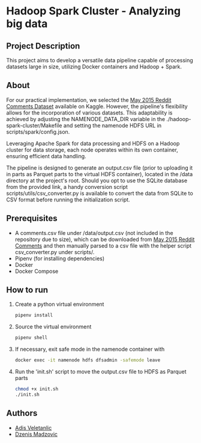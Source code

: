 # Hadoop Spark Cluster - Analyzing big data

## Project Description

This project aims to develop a versatile data pipeline capable of processing datasets large in size, utilizing Docker containers and Hadoop + Spark.

## About

For our practical implementation, we selected the [May 2015 Reddit Comments Dataset](https://www.kaggle.com/datasets/kaggle/reddit-comments-may-2015/) available on Kaggle. However, the pipeline's flexibility allows for the incorporation of various datasets. This adaptability is achieved by adjusting the NAMENODE_DATA_DIR variable in the ./hadoop-spark-cluster/Makefile and setting the namenode HDFS URL in scripts/spark/config.json.

Leveraging Apache Spark for data processing and HDFS on a Hadoop cluster for data storage, each node operates within its own container, ensuring efficient data handling.

The pipeline is designed to generate an output.csv file (prior to uploading it in parts as Parquet parts to the virtual HDFS container), located in the /data directory at the project's root. Should you opt to use the SQLite database from the provided link, a handy conversion script scripts/utils/csv_converter.py is available to convert the data from SQLite to CSV format before running the initialization script.

## Prerequisites

- A comments.csv file under /data/output.csv (not included in the repository due to size), which can be downloaded from [May 2015 Reddit Comments](https://www.kaggle.com/datasets/kaggle/reddit-comments-may-2015/) and then manually parsed to a csv file with the helper script csv_converter.py under scripts/.
- Pipenv (for installing dependencies)
- Docker
- Docker Compose

## How to run

1. Create a python virtual environment

    ```sh
    pipenv install
    ```

2. Source the virtual environment

    ```sh
    pipenv shell
    ```

3. If necessary, exit safe mode in the namenode container with

    ```sh
    docker exec -it namenode hdfs dfsadmin -safemode leave
    ```

4. Run the 'init.sh' script to move the output.csv file to HDFS as Parquet parts

    ```sh
    chmod +x init.sh
    ./init.sh
    ```

## Authors

- [Adis Veletanlic](https://github.com/adisve)
- [Dzenis Madzovic](https://github.com/psychicplatypus)
